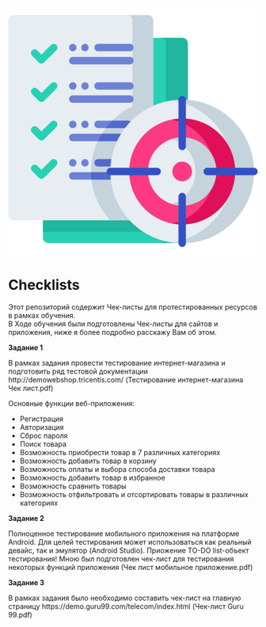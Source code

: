 ![Header](https://github.com/RomanRRC/Checklists/blob/8df1f34d3e4a8b8a57fd673987dd210fae855ade/mood-board.png)
# Checklists
Этот репозиторий содержит Чек-листы для протестированных ресурсов в рамках обучения.
<br>В Ходе обучения были подготовлены Чек-листы для сайтов и приложения, ниже я более подробно расскажу Вам об этом.

<p><strong> Задание 1 </strong></p> 
В рамках задания провести тестирование интернет-магазина и подготовить ряд тестовой документации http://demowebshop.tricentis.com/  (Тестирование интернет-магазина Чек лист.pdf)

Основные функции веб-приложения:

- Регистрация
- Авторизация
- Сброс пароля
- Поиск товара
- Возможность приобрести товар в 7 различных категориях
- Возможность добавить товар в корзину
- Возможность оплаты и выбора способа доставки товара
- Возможность добавить товар в избранное
- Возможность сравнить товары
- Возможность отфильтровать и отсортировать товары в различных категориях

<p><strong> Задание 2 </strong></p> 
Полноценное тестирование мобильного приложения на платформе Android. Для целей тестирования может использоваться как реальный девайс, так и эмулятор (Android Studio). Приожение TO-DO list-объект тестирования! Мною был подготовлен чек-лист для тестирования некоторых функций приложения (Чек лист мобильное приложение.pdf)


<p><strong> Задание 3 </strong></p> 
В рамках задания было необходимо cоставить чек-лист на главную страницу https://demo.guru99.com/telecom/index.html (Чек-лист Guru 99.pdf)
